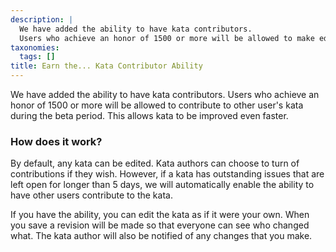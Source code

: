 ```yaml
---
description: |
  We have added the ability to have kata contributors.
  Users who achieve an honor of 1500 or more will be allowed to make edits/improvemtns to other user's kata during the beta period.
taxonomies:
  tags: []
title: Earn the... Kata Contributor Ability
---
```


We have added the ability to have kata contributors. Users who achieve an honor of 1500 or more will be allowed to contribute to other user's kata during the beta period. This allows kata to be improved even faster.

### How does it work?

By default, any kata can be edited. Kata authors can choose to turn of contributions if they wish. However, if a kata has outstanding issues that are left open for longer than 5 days, we will automatically enable the ability to have other users contribute to the kata. 

If you have the ability, you can edit the kata as if it were your own. When you save a revision will be made so that everyone can see who changed what. The kata author will also be notified of any changes that you make. 
